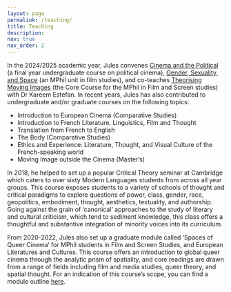 ```yaml
---
layout: page
permalink: /teaching/
title: Teaching
description:
nav: true
nav_order: 2
---
```


In the 2024/2025 academic year, Jules convenes [Cinema and the Political](https://www.mmll.cam.ac.uk/cs7) (a final year undergraduate course on political cinema), [Gender, Sexuality, and Space](https://www.film.cam.ac.uk/mphil/modules/) (an MPhil unit in film studies), and co-teaches [Theorising Moving Images](https://www.film.cam.ac.uk/mphil/core/) (the Core Course for the MPhil in Film and Screen studies) with Dr Kareem Estefan.
In recent years, Jules has also contributed to undergraduate and/or graduate courses on the following topics:
* Introduction to European Cinema (Comparative Studies)
* Introduction to French Literature, Linguistics, Film and Thought
* Translation from French to English
* The Body (Comparative Studies)
* Ethics and Experience: Literature, Thought, and Visual Culture of the French-speaking world
* Moving Image outside the Cinema (Master’s)

In 2018, he helped to set up a popular Critical Theory seminar at Cambridge which caters to over sixty Modern Languages students from across all year groups. This course exposes students to a variety of schools of thought and critical paradigms to explore questions of power, class, gender, race, geopolitics, embodiment, thought, aesthetics, textuality, and authorship. Going against the grain of ‘canonical’ approaches to the study of literary and cultural criticism, which tend to sediment knowledge, this class offers a thoughtful and substantive integration of minority voices into its curriculum.

From 2020-2022, Jules also set up a graduate module called ‘Spaces of Queer Cinema‘ for MPhil students in Film and Screen Studies, and European Literatures and Cultures. This course offers an introduction to global queer cinema through the analytic prism of spatiality, and core readings are drawn from a range of fields including film and media studies, queer theory, and spatial thought. For an indication of this course’s scope, you can find a module outline [here](https://www.mmll.cam.ac.uk/fss-queer).
